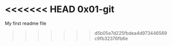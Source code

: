 <<<<<<< HEAD
0x01-git
=======
My first readme file
>>>>>>> d5b05e7d225fbdea4d973446569c9fb32376fb6e
